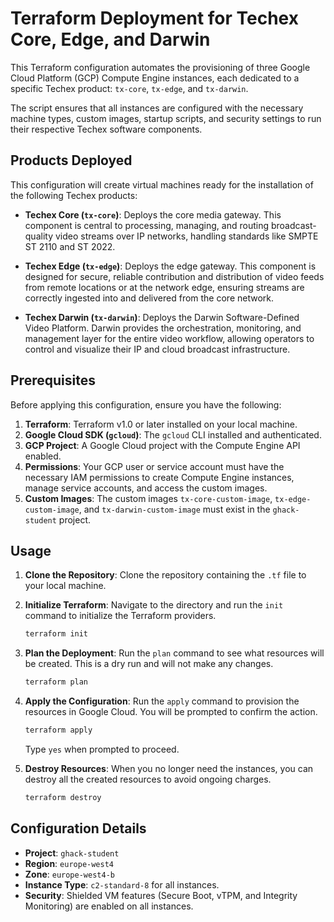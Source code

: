 # Terraform Deployment for Techex Core, Edge, and Darwin

This Terraform configuration automates the provisioning of three Google Cloud Platform (GCP) Compute Engine instances, each dedicated to a specific Techex product: `tx-core`, `tx-edge`, and `tx-darwin`.

The script ensures that all instances are configured with the necessary machine types, custom images, startup scripts, and security settings to run their respective Techex software components.

## Products Deployed

This configuration will create virtual machines ready for the installation of the following Techex products:

* **Techex Core (`tx-core`)**: Deploys the core media gateway. This component is central to processing, managing, and routing broadcast-quality video streams over IP networks, handling standards like SMPTE ST 2110 and ST 2022.

* **Techex Edge (`tx-edge`)**: Deploys the edge gateway. This component is designed for secure, reliable contribution and distribution of video feeds from remote locations or at the network edge, ensuring streams are correctly ingested into and delivered from the core network.

* **Techex Darwin (`tx-darwin`)**: Deploys the Darwin Software-Defined Video Platform. Darwin provides the orchestration, monitoring, and management layer for the entire video workflow, allowing operators to control and visualize their IP and cloud broadcast infrastructure.

## Prerequisites

Before applying this configuration, ensure you have the following:

1. **Terraform**: Terraform v1.0 or later installed on your local machine.
2. **Google Cloud SDK (`gcloud`)**: The `gcloud` CLI installed and authenticated.
3. **GCP Project**: A Google Cloud project with the Compute Engine API enabled.
4. **Permissions**: Your GCP user or service account must have the necessary IAM permissions to create Compute Engine instances, manage service accounts, and access the custom images.
5. **Custom Images**: The custom images `tx-core-custom-image`, `tx-edge-custom-image`, and `tx-darwin-custom-image` must exist in the `ghack-student` project.

## Usage

1. **Clone the Repository**:
    Clone the repository containing the `.tf` file to your local machine.

2. **Initialize Terraform**:
    Navigate to the directory and run the `init` command to initialize the Terraform providers.

    ```bash
    terraform init
    ```

3. **Plan the Deployment**:
    Run the `plan` command to see what resources will be created. This is a dry run and will not make any changes.

    ```bash
    terraform plan
    ```

4. **Apply the Configuration**:
    Run the `apply` command to provision the resources in Google Cloud. You will be prompted to confirm the action.

    ```bash
    terraform apply
    ```

    Type `yes` when prompted to proceed.

5. **Destroy Resources**:
    When you no longer need the instances, you can destroy all the created resources to avoid ongoing charges.

    ```bash
    terraform destroy
    ```

## Configuration Details

* **Project**: `ghack-student`
* **Region**: `europe-west4`
* **Zone**: `europe-west4-b`
* **Instance Type**: `c2-standard-8` for all instances.
* **Security**: Shielded VM features (Secure Boot, vTPM, and Integrity Monitoring) are enabled on all instances.
